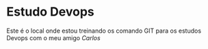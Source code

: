 # Estudo Devops
Este é o local onde estou treinando os comando GIT para os estudos Devops com o meu amigo *Carlos*
